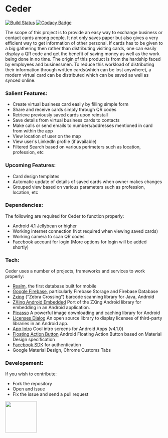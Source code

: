 # Ceder

[![Build Status](https://travis-ci.org/anuraagbaishya/Ceder.svg?branch=master)](https://travis-ci.org/anuraagbaishya/Ceder)
[![Codacy Badge](https://api.codacy.com/project/badge/Grade/e851464e710748e48235a7514f16fd39)](https://www.codacy.com/app/baishya-anuraag1920/Ceder?utm_source=github.com&amp;utm_medium=referral&amp;utm_content=anuraagbaishya/Ceder&amp;utm_campaign=Badge_Grade)

The scope of this project is to provide an easy way to exchange business or contact cards among people. It not only saves paper but also gives a very efficient way to get information of other personal. If cards has to be given to a big gathering then rather than distributing visiting cards, one can easily display a QR code and get the benefit of saving  money as well as  the work being done in no time. The origin of this product is from the hardship faced by employees and businessmen. To reduce this workload of distributing their information through written cards(which can be lost anywhere), a modern virtual card can be distributed which can be saved as well as synced online.

### Salient Features:
  - Create virtual business card easily by filling simple form
  - Share and receive cards simply through QR codes
  - Retrieve previously saved cards upon reinstall
  - Save details from virtual business cards to contacts 
  - Make calls or send emails to numbers/addresses mentioned in card from within the app
  - View location of user on the map
  - View user's LinkedIn profile (if available)
  - Filtered Search based on various perimeters such as location, profession, etc

### Upcoming Features:
  - Card design templates
  - Automatic update of details of saved cards when owner makes changes
  - Grouped view based on various parameters such as profession, location, etc

### Dependencies:

The following are required for Ceder to function properly:
  * Android 4.1 Jellybean or higher
  * Working internet connection (Not required when viewing saved cards)
  * Working camera to scan QR codes
  * Facebook account for login (More options for login will be added shortly)
  
### Tech:
Ceder uses a number of projects, frameworks and services to work properly:
* [Realm](https://realm.io), the first database built for mobile
* [Google Firebase](https://firebase.google.com), particularly Firebase Storage and Firebase Database
* [Zxing](https://github.com/zxing/zxing) ("Zebra Crossing") barcode scanning library for Java, Android
* [ZXing Android Embedded](https://github.com/journeyapps/zxing-android-embedded) Port of the ZXing Android library for embedding in an Android application.
* [Picasso](http://square.github.io/picasso/) A powerful image downloading and caching library for Android 
* [Licenses Dialog](http://psdev.de/LicensesDialog) An open source library to display licenses of third-party libraries in an Android app.
* [App Intro](https://github.com/apl-devs/AppIntro) Cool intro screens for Android Apps (v4.1.0)
* [Floating Action Button](https://github.com/Clans/FloatingActionButton) Android Floating Action Button based on Material Design specification
* [Facebook SDK](https://developers.facebook.com) for authentication
* Google Material Design, Chrome Customs Tabs
### Developement:

If you wish to contribute:
  * Fork the repository
  * Open and issue
  * Fix the issue and send a pull request
<img src="https://upload.wikimedia.org/wikipedia/commons/c/c0/Osi_standard_logo.png" width="100">
